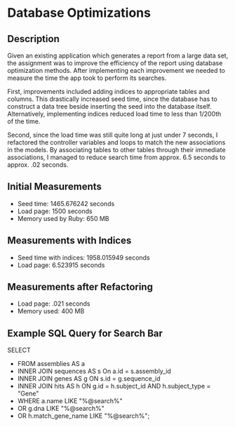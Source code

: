 # Database Optimizations

## Description

Given an existing application which generates a report from a large data set, the assignment was to improve the efficiency of the report using database optimization methods. After implementing each improvement we needed to measure the time the app took to perform its searches.

First, improvements included adding indices to appropriate tables and columns. This drastically increased seed time, since the database has to construct a data tree beside inserting the seed into the database itself. Alternatively, implementing indices reduced load time to less than 1/200th of the time.

Second, since the load time was still quite long at just under 7 seconds, I refactored the controller variables and loops to match the new associations in the models. By associating tables to other tables through their immediate associations, I managed to reduce search time from approx. 6.5 seconds to approx. .02 seconds.

## Initial Measurements

* Seed time: 1465.676242 seconds
* Load page: 1500 seconds
* Memory used by Ruby: 650 MB

## Measurements with Indices

* Seed time with indices: 1958.015949 seconds
* Load page: 6.523915 seconds

## Measurements after Refactoring

* Load page: .021 seconds
* Memory used: 400 MB

## Example SQL Query for Search Bar

SELECT
* FROM assemblies AS a
*  INNER JOIN sequences AS s On a.id = s.assembly_id
*  INNER JOIN genes AS g ON s.id = g.sequence_id
*  INNER JOIN hits AS h ON g.id = h.subject_id AND h.subject_type = "Gene"
* WHERE a.name LIKE "%@search%"
*  OR g.dna LIKE "%@search%"
*  OR h.match_gene_name LIKE "%@search%";
